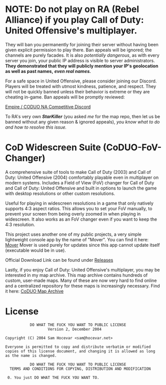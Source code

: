 # NOTE: Do not play on RA (Rebel Alliance) if you play Call of Duty: United Offensive's multiplayer.

They will ban you permanently for joining their server without having been given explicit permission to play there.
Ban appeals will be ignored; the channels are purely facades. It is also *potentially dangerous*, as with every server you join, your public IP address is visible to server administrators.
**They demonstrated that they will publicly mention your IP's geolocation as well as past names,** ***even real names.***

For a safe space in United Offensive, please consider joining our Discord. Players will be treated with utmost kindness, patience, and respect. 
They will not be quickly banned unless their behavior is extreme or they are cheating in-game. Ban appeals will be promptly reviewed:

[Empire / CODUO NA Competitive Discord](https://discord.gg/tAsTyVQDjz)

To RA's very own ***StarKiller*** (you asked *me* for the map repo, then let us be banned without any given reason & ignored appeals), 
*you know what to do and how to resolve this issue.*

# CoD Widescreen Suite (CoDUO-FoV-Changer)
A comprehensive suite of tools to make Call of Duty (2003) and Call of Duty: United Offensive (2004) comfortably playable even in multiplayer on modern systems.
Includes a Field of View (FoV) changer for Call of Duty and Call of Duty: United Offensive and built in options to launch the game with desktop resolutions or other custom resolutions.

Useful for playing in widescreen resolutions in a game that only natively supports 4:3 aspect ratios. This allows you to set your FoV manually, to prevent your screen from being overly zoomed in when playing in widescreen. It also works as an FoV changer even if you want to keep the 4:3 resolution.

This project uses another one of my public projects, a very simple lightweight console app by the name of "Mover". You can find it here: [Mover](https://github.com/Shady7557/Mover)
Mover is used purely for updates since this app cannot update itself (executable would be in use).


Official Download Link can be found under [Releases](https://github.com/Shady7557/CoDUO-FoV-Changer/releases/latest)

Lastly, if you enjoy Call of Duty: United Offensive's multiplayer, you may be interested in my map archive. This map archive contains hundreds of custom, user-made maps. Many of these are now very hard to find online and a centralized repository for these maps is increasingly necessary. Find it here:
[CoDUO Map Archive](https://github.com/Shady7557/CoDUO-Map-Archive)

# License
```
           DO WHAT THE FUCK YOU WANT TO PUBLIC LICENSE
                   Version 2, December 2004

Copyright (C) 2004 Sam Hocevar <sam@hocevar.net>

Everyone is permitted to copy and distribute verbatim or modified
copies of this license document, and changing it is allowed as long
as the name is changed.

           DO WHAT THE FUCK YOU WANT TO PUBLIC LICENSE
  TERMS AND CONDITIONS FOR COPYING, DISTRIBUTION AND MODIFICATION

 0. You just DO WHAT THE FUCK YOU WANT TO.
```
